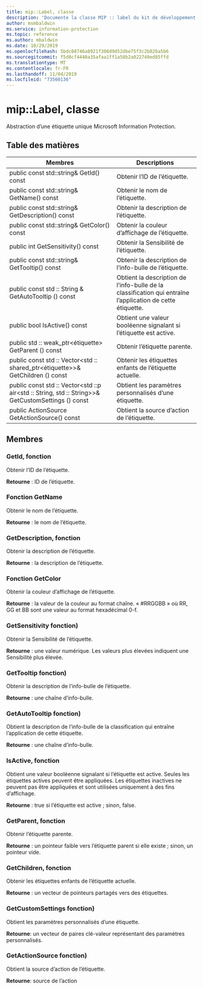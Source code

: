 ```yaml
---
title: mip::Label, classe
description: 'Documente la classe MIP :: label du kit de développement logiciel (SDK) Microsoft Information Protection (MIP).'
author: msmbaldwin
ms.service: information-protection
ms.topic: reference
ms.author: mbaldwin
ms.date: 10/29/2019
ms.openlocfilehash: 5bdc88746a8921f306d9d52dbe75f3c2b826a5b6
ms.sourcegitcommit: f5d8cf4440a35afaa1ff1a58b2a022740ed85ffd
ms.translationtype: MT
ms.contentlocale: fr-FR
ms.lasthandoff: 11/04/2019
ms.locfileid: "73560136"
---
```

# <a name="class-miplabel"></a>mip::Label, classe 
Abstraction d’une étiquette unique Microsoft Information Protection.
  
## <a name="summary"></a>Table des matières
 Membres                        | Descriptions                                
--------------------------------|---------------------------------------------
public const std::string& GetId() const  |  Obtenir l’ID de l’étiquette.
public const std::string& GetName() const  |  Obtenir le nom de l’étiquette.
public const std::string& GetDescription() const  |  Obtenir la description de l’étiquette.
public const std::string& GetColor() const  |  Obtenir la couleur d’affichage de l’étiquette.
public int GetSensitivity() const  |  Obtenir la Sensibilité de l’étiquette.
public const std::string& GetTooltip() const  |  Obtenir la description de l’info-bulle de l’étiquette.
public const std :: String & GetAutoTooltip () const  |  Obtient la description de l’info-bulle de la classification qui entraîne l’application de cette étiquette.
public bool IsActive() const  |  Obtient une valeur booléenne signalant si l’étiquette est active.
public std :: weak_ptr\<étiquette\> GetParent () const  |  Obtenir l’étiquette parente.
public const std :: Vector\<std :: shared_ptr\<étiquette\>\>& GetChildren () const  |  Obtenir les étiquettes enfants de l’étiquette actuelle.
public const std :: Vector\<std ::p air\<std :: String, std :: String\>\>& GetCustomSettings () const  |  Obtient les paramètres personnalisés d’une étiquette.
public ActionSource GetActionSource() const  |  Obtient la source d’action de l’étiquette.
  
## <a name="members"></a>Membres
  
### <a name="getid-function"></a>GetId, fonction
Obtenir l’ID de l’étiquette.

  
**Retourne** : ID de l’étiquette.
  
### <a name="getname-function"></a>Fonction GetName
Obtenir le nom de l’étiquette.

  
**Retourne** : le nom de l’étiquette.
  
### <a name="getdescription-function"></a>GetDescription, fonction
Obtenir la description de l’étiquette.

  
**Retourne** : la description de l’étiquette.
  
### <a name="getcolor-function"></a>Fonction GetColor
Obtenir la couleur d’affichage de l’étiquette.

  
**Retourne** : la valeur de la couleur au format chaîne. « #RRGGBB » où RR, GG et BB sont une valeur au format hexadécimal 0-f.
  
### <a name="getsensitivity-function"></a>GetSensitivity fonction)
Obtenir la Sensibilité de l’étiquette.

  
**Retourne** : une valeur numérique. Les valeurs plus élevées indiquent une Sensibilité plus élevée.
  
### <a name="gettooltip-function"></a>GetTooltip fonction)
Obtenir la description de l’info-bulle de l’étiquette.

  
**Retourne** : une chaîne d’info-bulle.
  
### <a name="getautotooltip-function"></a>GetAutoTooltip fonction)
Obtient la description de l’info-bulle de la classification qui entraîne l’application de cette étiquette.

  
**Retourne** : une chaîne d’info-bulle.
  
### <a name="isactive-function"></a>IsActive, fonction
Obtient une valeur booléenne signalant si l’étiquette est active.
Seules les étiquettes actives peuvent être appliquées. Les étiquettes inactives ne peuvent pas être appliquées et sont utilisées uniquement à des fins d’affichage. 

  
**Retourne** : true si l’étiquette est active ; sinon, false.
  
### <a name="getparent-function"></a>GetParent, fonction
Obtenir l’étiquette parente.

  
**Retourne** : un pointeur faible vers l’étiquette parent si elle existe ; sinon, un pointeur vide.
  
### <a name="getchildren-function"></a>GetChildren, fonction
Obtenir les étiquettes enfants de l’étiquette actuelle.

  
**Retourne** : un vecteur de pointeurs partagés vers des étiquettes.
  
### <a name="getcustomsettings-function"></a>GetCustomSettings fonction)
Obtient les paramètres personnalisés d’une étiquette.

  
**Retourne**: un vecteur de paires clé-valeur représentant des paramètres personnalisés.
  
### <a name="getactionsource-function"></a>GetActionSource fonction)
Obtient la source d’action de l’étiquette.

  
**Retourne**: source de l’action
